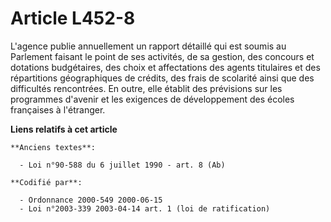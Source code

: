 # Article L452-8

L'agence publie annuellement un rapport détaillé qui est soumis au Parlement faisant le point de ses activités, de sa
gestion, des concours et dotations budgétaires, des choix et affectations des agents titulaires et des répartitions
géographiques de crédits, des frais de scolarité ainsi que des difficultés rencontrées. En outre, elle établit des prévisions
sur les programmes d'avenir et les exigences de développement des écoles françaises à l'étranger.

**Liens relatifs à cet article**

	**Anciens textes**:

	  - Loi n°90-588 du 6 juillet 1990 - art. 8 (Ab)

	**Codifié par**:

	  - Ordonnance 2000-549 2000-06-15
	  - Loi n°2003-339 2003-04-14 art. 1 (loi de ratification)
